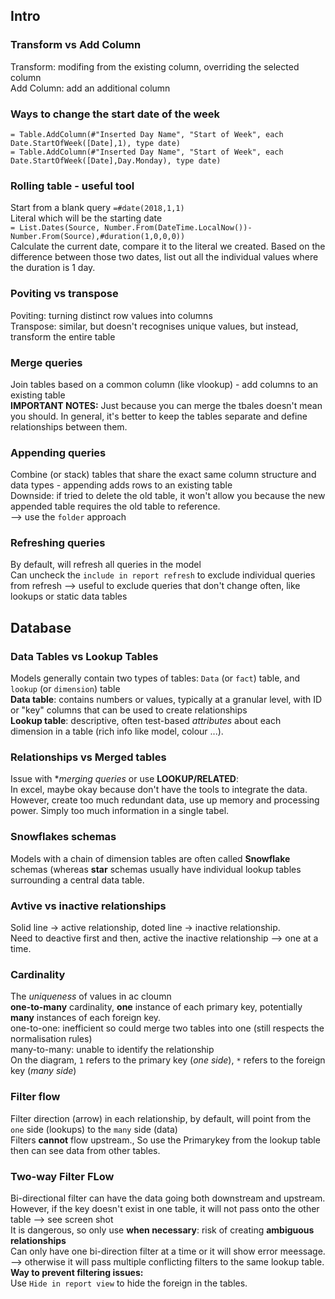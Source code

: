 ## Intro
### Transform vs Add Column
Transform: modifing from the existing column, overriding the selected column\
Add Column: add an additional column
### Ways to change the start date of the week
```
= Table.AddColumn(#"Inserted Day Name", "Start of Week", each Date.StartOfWeek([Date],1), type date)
= Table.AddColumn(#"Inserted Day Name", "Start of Week", each Date.StartOfWeek([Date],Day.Monday), type date)
```
### Rolling table - useful tool
Start from a blank query   `=#date(2018,1,1)`\
Literal which will be the starting date\
`= List.Dates(Source, Number.From(DateTime.LocalNow())-Number.From(Source),#duration(1,0,0,0))`\
Calculate the current date, compare it to the literal we created. Based on the difference between those two dates, list out all the individual values where the duration is 1 day.
### Poviting vs transpose
Poviting: turning distinct row values into columns\
Transpose: similar, but doesn't recognises unique values, but instead, transform the entire table
### Merge queries
Join tables based on a common column (like vlookup) - add columns to an existing table\
**IMPORTANT NOTES:**
Just because you can merge the tbales doesn't mean you should. In general, it's better to keep the tables separate and define relationships between them.
### Appending queries
Combine (or stack) tables that share the exact same column structure and data types - appending adds rows to an existing table\
Downside: if tried to delete the old table, it won't allow you because the new appended table requires the old table to reference.\
--> use the `folder` approach
### Refreshing queries
By default, will refresh all queries in the model\
Can uncheck the `include in report refresh` to exclude individual queries from refresh --> useful to exclude queries that don't change often, like lookups or static data tables

## Database
### Data Tables vs Lookup Tables
Models generally contain two types of tables: `Data` (or `fact`) table, and `lookup` (or `dimension`) table\
**Data table**: contains numbers or values, typically at a granular level, with ID or "key" columns that can be used to create relationships\
**Lookup table**: descriptive, often test-based *attributes* about each dimension in a table (rich info like model, colour ...).
### Relationships vs Merged tables
Issue with **merging queries* or use **LOOKUP/RELATED**:\
In excel, maybe okay because don't have the tools to integrate the data. However, create too much redundant data, use up memory and processing power. Simply too much information in a single tabel.
### Snowflakes schemas
Models with a chain of dimension tables are often called **Snowflake** schemas (whereas **star** schemas usually have individual lookup tables surrounding a central data table.
### Avtive vs inactive relationships
Solid line -> active relationship, doted line -> inactive relationship.\
Need to deactive first and then, active the inactive relationship --> one at a time.
### Cardinality
The *uniqueness* of values in ac cloumn\
**one-to-many** cardinality, **one** instance of each primary key, potentially **many** instances of each foreign key.\
one-to-one: inefficient so could merge two tables into one (still respects the normalisation rules)\
many-to-many: unable to identify the relationship\
On the diagram, `1` refers to the primary key (*one side*), `*` refers to the foreign key (*many side*)
### Filter flow
Filter direction (arrow) in each relationship, by default, will point from the `one` side (lookups) to the `many` side (data)\
Filters **cannot** flow upstream., So use the Primarykey from the lookup table then can see data from other tables.

### Two-way Filter FLow 
Bi-directional filter can have the data going both downstream and upstream.\
However, if the key doesn't exist in one table, it will not pass onto the other table --> see screen shot\
It is dangerous, so only use **when necessary**: risk of creating **ambiguous relationships**\
Can only have one bi-direction filter at a time or it will show error meessage. --> otherwise it will pass multiple conflicting filters to the same lookup table.\
**Way to prevent filtering issues:**\
Use `Hide in report view` to hide the foreign in the tables.
